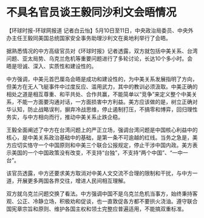 # 不具名官员谈王毅同沙利文会晤情况

【环球时报-环球网报道 记者白云怡】5月10日至11日，中央政治局委员、中央外办主任王毅同美国总统国家安全事务助理沙利文在奥地利举行了会晤。

据熟悉情况的中方高级官员对《环球时报》记者透露，双方就包括中美关系、台湾问题、亚太局势、乌克兰危机等重要问题进行了多轮讨论，长达10个多小时。会晤是坦诚、深入、实质性和建设性的。

中方强调，中美元首巴厘岛会晤是成功和建设性的，为中美关系发展指明了方向，但美方在无人飞艇事件中过度反应、滥用武力，其中的教训必须汲取。中美正确的相处之道是相互尊重、和平共处、合作共赢，不能简单以“竞争”来定义整个中美关系，不能一方面要沟通对话，一方面损害中方利益。美方应该做的是，树立正确对华认知，防止战略误判，摒弃冷战思维，停止遏制打压，不搞零和博弈，回归理性务实，与中方相向而行，推动中美关系止跌企稳。

王毅全面阐述了中方在台湾问题上的严正立场，强调台湾问题是中国核心利益中的核心，是中美关系政治基础中的基础，是第一条不可逾越的红线。当务之急是，美方应切实恪守一个中国原则和中美三个联合公报规定，停止干涉中国内政。美方表示美国的一个中国政策没有改变，不支持“台独”，不支持“两个中国”、“一中一台”。

该官员透露，中方还要求美方取消对中美人文交流不合理的限制和干扰，与中方一道，开展更多两国各界交往，增进人民间相互理解。

双方就乌克兰问题交换了看法。中方强调中国不是乌克兰危机当事方，始终秉持客观、公正、冷静立场，积极劝和促谈，也一直敦促各方都不要拱火浇油。遵守联合国宪章宗旨和原则、维护各国主权和领土完整应普遍适用，不能搞双重标准。

